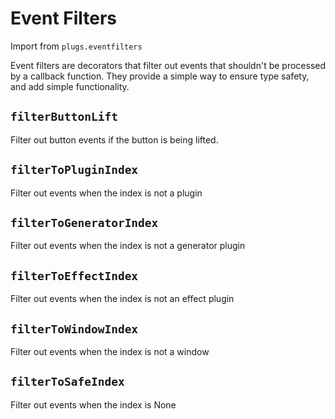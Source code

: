 
# Event Filters

Import from `plugs.eventfilters`

Event filters are decorators that filter out events that shouldn't be processed
by a callback function. They provide a simple way to ensure type safety, and
add simple functionality.

## `filterButtonLift`
Filter out button events if the button is being lifted.

## `filterToPluginIndex`
Filter out events when the index is not a plugin

## `filterToGeneratorIndex`
Filter out events when the index is not a generator plugin

## `filterToEffectIndex`
Filter out events when the index is not an effect plugin

## `filterToWindowIndex`
Filter out events when the index is not a window

## `filterToSafeIndex`
Filter out events when the index is None
